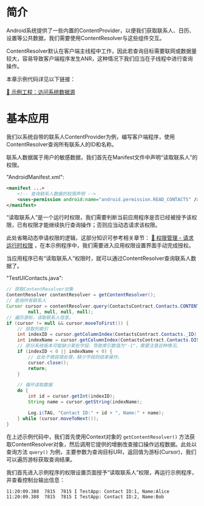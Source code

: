 # 简介
Android系统提供了一些内置的ContentProvider，以便我们获取联系人、日历、设置等公共数据，我们需要使用ContentResolver与这些组件交互。

ContentResolver默认在客户端主线程中工作，因此若查询目标需要联网或数据量较大，容易导致客户端程序发生ANR，这种情况下我们应当在子线程中进行查询操作。

本章示例代码详见以下链接：

[🧭 示例工程：访问系统数据源 ](https://github.com/BI4VMR/Study-Android/tree/master/M04_System/C04_ContentProvider/S02_Internal)

# 基本应用
我们以系统自带的联系人ContentProvider为例，编写客户端程序，使用ContentResolver查询所有联系人的ID和名称。

联系人数据属于用户的敏感数据，我们首先在Manifest文件中声明“读取联系人”的权限。

"AndroidManifest.xml":

```xml
<manifest ...>
    <!-- 查询联系人数据的权限声明 -->
    <uses-permission android:name="android.permission.READ_CONTACTS" />
</manifest>
```

“读取联系人”是一个运行时权限，我们需要判断当前应用程序是否已经被授予该权限，已有权限才能继续执行查询操作；否则应当动态请求该权限。

此处省略动态申请权限的逻辑，这部分知识可参考相关章节： [🧭 权限管理 - 请求运行时权限](../05-核心能力/01-权限管理.md#请求运行时权限) ，在本示例程序中，我们需要进入应用权限设置界面手动完成授权。

当应用程序已有“读取联系人”权限时，就可以通过ContentResolver查询联系人数据了。

"TestUIContacts.java":

```java
// 获取ContentResolver对象
ContentResolver contentResolver = getContentResolver();
// 查询所有联系人
Cursor cursor = contentResolver.query(ContactsContract.Contacts.CONTENT_URI,
        null, null, null, null);
// 遍历游标，读取联系人信息。
if (cursor != null && cursor.moveToFirst()) {
    // 获取列索引
    int indexID = cursor.getColumnIndex(ContactsContract.Contacts._ID);
    int indexName = cursor.getColumnIndex(ContactsContract.Contacts.DISPLAY_NAME);
    // 部分系统版本可能缺少某些字段，导致索引数值为"-1"，需要注意这种情况。
    if (indexID < 0 || indexName < 0) {
        // 此处不做容错处理，缺少字段则结束操作。
        cursor.close();
        return;
    }

    // 循环读取数据
    do {
        int id = cursor.getInt(indexID);
        String name = cursor.getString(indexName);

        Log.i(TAG, "Contact ID:" + id + ", Name:" + name);
    } while (cursor.moveToNext());
}
```

在上述示例代码中，我们首先使用Context对象的 `getContentResolver()` 方法获取ContentResolver对象，然后调用它提供的增删改查接口操作远程数据。此处以查询方法 `query()` 为例，主要参数为查询目标URI，返回值为游标(Cursor)，我们可以遍历游标获取查询结果。

我们首先进入示例程序的权限设置页面授予“读取联系人”权限，再运行示例程序，并查看控制台输出信息：

```text
11:20:09.388  7815  7815 I TestApp: Contact ID:1, Name:Alice
11:20:09.388  7815  7815 I TestApp: Contact ID:2, Name:Bob
```
